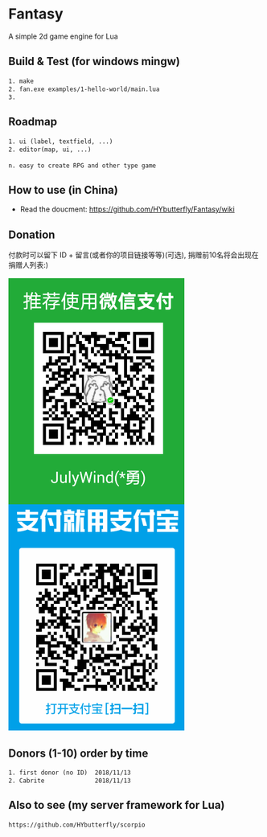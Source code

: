 # Fantasy
A simple 2d game engine for Lua


## Build & Test (for windows mingw)
```
1. make
2. fan.exe examples/1-hello-world/main.lua
3. 
```

## Roadmap
```
1. ui (label, textfield, ...)
2. editor(map, ui, ...)

n. easy to create RPG and other type game
```

## How to use (in China)
* Read the doucment: https://github.com/HYbutterfly/Fantasy/wiki


## Donation
<label>付款时可以留下 ID + 留言(或者你的项目链接等等)(可选), 捐赠前10名将会出现在捐赠人列表:)</label><br><br>
<img src="https://raw.githubusercontent.com/HYbutterfly/Fantasy-scorpio-donation/master/wechatpay.png" align="left" height="450" width="350">
<img src="https://raw.githubusercontent.com/HYbutterfly/Fantasy-scorpio-donation/master/alipay.png" height="450" width="350">
<br>

## Donors (1-10) order by time
```
1. first donor (no ID)	2018/11/13
2. Cabrite 				2018/11/13
```

## Also to see (my server framework for Lua)
```
https://github.com/HYbutterfly/scorpio
``` 